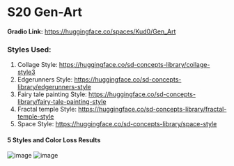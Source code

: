 # S20 Gen-Art

**Gradio Link:** https://huggingface.co/spaces/Kud0/Gen_Art


### Styles Used:
1. Collage Style: https://huggingface.co/sd-concepts-library/collage-style3
2. Edgerunners Style: https://huggingface.co/sd-concepts-library/edgerunners-style
3. Fairy tale painting Style: https://huggingface.co/sd-concepts-library/fairy-tale-painting-style
4. Fractal temple Style: https://huggingface.co/sd-concepts-library/fractal-temple-style
5. Space Style: https://huggingface.co/sd-concepts-library/space-style

#### 5 Styles and Color Loss Results
![image](https://github.com/shrey131195/ERAV1/assets/26046930/83f1638b-9c74-4f4e-9b22-99d93e739ac8)
![image](https://github.com/shrey131195/ERAV1/assets/26046930/599ae71e-4d9f-45c2-b567-54cb8167d2f9)

